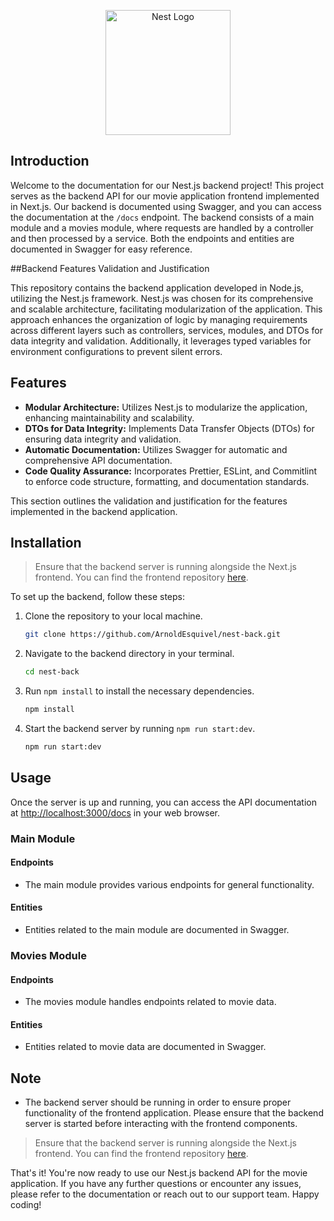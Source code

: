 <p align="center">
  <a href="http://nestjs.com/" target="blank"><img src="https://nestjs.com/img/logo-small.svg" width="200" alt="Nest Logo" /></a>
</p>

## Introduction

Welcome to the documentation for our Nest.js backend project! This project serves as the backend API for our movie application frontend implemented in Next.js. Our backend is documented using Swagger, and you can access the documentation at the `/docs` endpoint. The backend consists of a main module and a movies module, where requests are handled by a controller and then processed by a service. Both the endpoints and entities are documented in Swagger for easy reference.


##Backend Features Validation and Justification

This repository contains the backend application developed in Node.js, utilizing the Nest.js framework. Nest.js was chosen for its comprehensive and scalable architecture, facilitating modularization of the application. This approach enhances the organization of logic by managing requirements across different layers such as controllers, services, modules, and DTOs for data integrity and validation. Additionally, it leverages typed variables for environment configurations to prevent silent errors.

## Features

- **Modular Architecture:** Utilizes Nest.js to modularize the application, enhancing maintainability and scalability.
- **DTOs for Data Integrity:** Implements Data Transfer Objects (DTOs) for ensuring data integrity and validation.
- **Automatic Documentation:** Utilizes Swagger for automatic and comprehensive API documentation.
- **Code Quality Assurance:** Incorporates Prettier, ESLint, and Commitlint to enforce code structure, formatting, and documentation standards.

This section outlines the validation and justification for the features implemented in the backend application.


## Installation

> Ensure that the backend server is running alongside the Next.js frontend. You can find the frontend repository [here](<https://github.com/ArnoldEsquivel/next-front.git>).

To set up the backend, follow these steps:

1. Clone the repository to your local machine.
    ```bash
    git clone https://github.com/ArnoldEsquivel/nest-back.git
    ```

2. Navigate to the backend directory in your terminal.
    ```bash
    cd nest-back
    ```

3. Run `npm install` to install the necessary dependencies.
    ```bash
    npm install
    ```

4. Start the backend server by running `npm run start:dev`.
    ```bash
    npm run start:dev
    ```

## Usage

Once the server is up and running, you can access the API documentation at [http://localhost:3000/docs](http://localhost:3000/docs) in your web browser.

### Main Module

#### Endpoints
- The main module provides various endpoints for general functionality.

#### Entities
- Entities related to the main module are documented in Swagger.

### Movies Module

#### Endpoints
- The movies module handles endpoints related to movie data.

#### Entities
- Entities related to movie data are documented in Swagger.

## Note
- The backend server should be running in order to ensure proper functionality of the frontend application. Please ensure that the backend server is started before interacting with the frontend components.

> Ensure that the backend server is running alongside the Next.js frontend. You can find the frontend repository [here](<https://github.com/ArnoldEsquivel/next-front.git>).

That's it! You're now ready to use our Nest.js backend API for the movie application. If you have any further questions or encounter any issues, please refer to the documentation or reach out to our support team. Happy coding!
